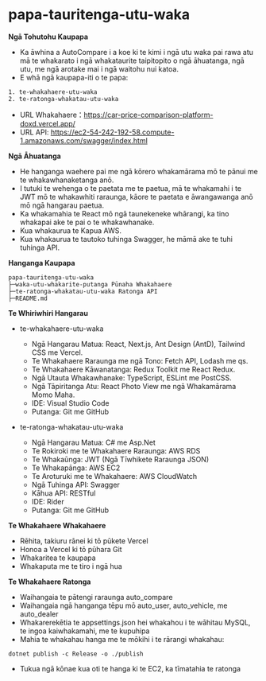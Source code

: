 # papa-tauritenga-utu-waka
**Ngā Tohutohu Kaupapa**
- Ka āwhina a AutoCompare i a koe ki te kimi i ngā utu waka pai rawa atu mā te whakarato i ngā whakataurite taipitopito o ngā āhuatanga, ngā utu, me ngā arotake mai i ngā waitohu nui katoa.
- E whā ngā kaupapa-iti o te papa:

```
1. te-whakahaere-utu-waka
2. te-ratonga-whakatau-utu-waka
```

- URL Whakahaere：https://car-price-comparison-platform-doxd.vercel.app/
- URL API: https://ec2-54-242-192-58.compute-1.amazonaws.com/swagger/index.html



**Ngā Āhuatanga**

- He hanganga waehere pai me ngā kōrero whakamārama mō te pānui me te whakawhanaketanga anō.
- I tutuki te wehenga o te paetata me te paetua, mā te whakamahi i te JWT mō te whakawhiti raraunga, kāore te paetata e āwangawanga anō mō ngā hangarau paetua.
- Ka whakamahia te React mō ngā taunekeneke whārangi, ka tino whakapai ake te pai o te whakawhanake.
- Kua whakaurua te Kapua AWS.
- Kua whakaurua te tautoko tuhinga Swagger, he māmā ake te tuhi tuhinga API.



**Hanganga Kaupapa** 
```
papa-tauritenga-utu-waka
├─waka-utu-whakarite-putanga Pūnaha Whakahaere
├─te-ratonga-whakatau-utu-waka Ratonga API
├─README.md

```




**Te Whiriwhiri Hangarau**

* te-whakahaere-utu-waka
  * Ngā Hangarau Matua: React, Next.js, Ant Design (AntD), Tailwind CSS me Vercel.
  * Te Whakahaere Raraunga me ngā Tono: Fetch API, Lodash me qs.
  * Te Whakahaere Kāwanatanga: Redux Toolkit me React Redux.
  * Ngā Utauta Whakawhanake: TypeScript, ESLint me PostCSS.
  * Ngā Tāpiritanga Atu: React Photo View me ngā Whakamārama Momo Maha.
  * IDE: Visual Studio Code
  * Putanga: Git me GitHub

* te-ratonga-whakatau-utu-waka
  * Ngā Hangarau Matua: C# me Asp.Net
  * Te Rokiroki me te Whakahaere Raraunga: AWS RDS
  * Te Whakaūnga: JWT (Ngā Tīwhikete Raraunga JSON)
  * Te Whakapānga: AWS EC2
  * Te Aroturuki me te Whakahaere: AWS CloudWatch
  * Ngā Tuhinga API: Swagger
  * Kāhua API: RESTful
  * IDE: Rider
  * Putanga: Git me GitHub

**Te Whakahaere Whakahaere**
- Rēhita, takiuru rānei ki tō pūkete Vercel
- Honoa a Vercel ki tō pūhara Git
- Whakaritea te kaupapa
- Whakaputa me te tiro i ngā hua

**Te Whakahaere Ratonga**

- Waihangaia te pātengi raraunga auto_compare
- Waihangaia ngā hanganga tēpu mō auto_user, auto_vehicle, me auto_dealer
- Whakarerekētia te appsettings.json hei whakahou i te wāhitau MySQL, te ingoa kaiwhakamahi, me te kupuhipa
- Mahia te whakahau hanga me te mōkihi i te rārangi whakahau:

```
dotnet publish -c Release -o ./publish
```
- Tukua ngā kōnae kua oti te hanga ki te EC2, ka tīmatahia te ratonga


